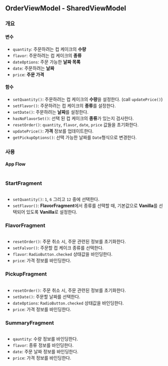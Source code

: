 ## OrderViewModel - SharedViewModel
### 개요
#### 변수
 - `quantity`: 주문하려는 컵 케이크의 **수량**
 - `flavor`: 주문하려는 컵 케이크의 **종류**
 - `dateOptions`: 주문 가능한 **날짜 목록**
 - `date`: 주문하려는 **날짜**
 - `price`: **주문 가격**

#### 함수
 - `setQuantity()`: 주문하려는 컵 케이크의 **수량**을 설정한다. (call `updatePrice()`)
 - `setFlavor()`: 주문하려는 컵 케이크의 **종류**를 설정한다.
 - `setDate()`: 주문하려는 **날짜**를 설정한다.
 - `hasNoFlavorSet()`: 선택 된 컵 케이크의 **종류**가 있는지 검사한다.
 - `resetOrder()`: `quantity`, `flavor`, `date`, `price` 값들을 초기화한다.
 - `updatePrice()`: **가격** 정보를 업데이트한다.
 - `getPickupOptions()`: 선택 가능한 날짜를 `Date`형식으로 변경한다.
 
 ### 사용
 #### App Flow
 
 <img src=""/>
 
 ### StartFragment
 
 <img src=""/>
 
  - `setQuantity()`: `1`, `6` 그리고 `12` 중에 선택한다.
  - `setFlavor()`: **FlavorFragment**에서 종류를 선택할 때, 기본값으로 **Vanilla**를 선택되어 있도록 **Vanilla**로 설정한다.

### FlavorFragment

<img src=""/>

 - `resetOrder()`: 주문 취소 시, 주문 관련된 정보를 초기화한다.
 - `setFalvor()`: 주문할 컵 케이크 종류를 선택한다.
 - `flavor`: `RadioButton.checked` 상태값을 바인딩한다.
 - `price`: 가격 정보를 바인딩한다.

### PickupFragment

<img src=""/>

- `resetOrder()`: 주문 취소 시, 주문 관련된 정보를 초기화한다.
- `setDate()`: 주문할 날짜를 선택한다.
- `dateOptions`: `RadioButton.checked` 상태값을 바인딩한다.
- `price`: 가격 정보를 바인딩한다.
 
### SummaryFragment

<img src=""/>

- `qauntity`: 수량 정보를 바인딩한다.
- `flavor`: 종류 정보를 바인딩한다.
- `date`: 주문 날짜 정보를 바인딩한다.
- `price`: 가격 정보를 바인딩한다.
